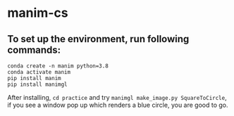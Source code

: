 # manim-cs

## To set up the environment, run following commands:

```
conda create -n manim python=3.8
conda activate manim
pip install manim
pip install manimgl
```

After installing, `cd practice` and try `manimgl make_image.py SquareToCircle`, if you see a window pop up which renders a blue circle, you are good to go.
